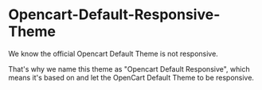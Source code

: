 Opencart-Default-Responsive-Theme
=================================

We know the official Opencart Default Theme is not responsive.

That's why we name this theme as "Opencart Default Responsive", which means it's based on and let the OpenCart Default Theme to be responsive.



